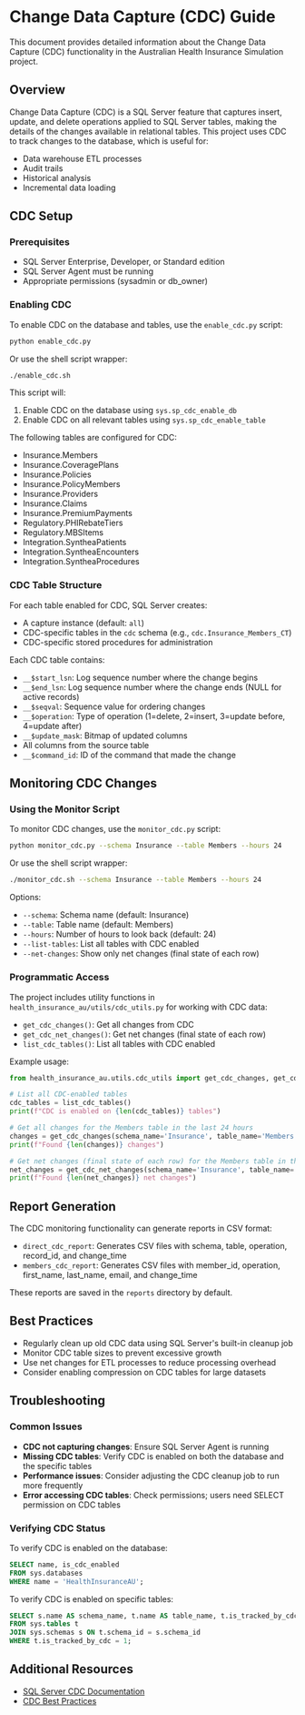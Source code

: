 # Change Data Capture (CDC) Guide

This document provides detailed information about the Change Data Capture (CDC) functionality in the Australian Health Insurance Simulation project.

## Overview

Change Data Capture (CDC) is a SQL Server feature that captures insert, update, and delete operations applied to SQL Server tables, making the details of the changes available in relational tables. This project uses CDC to track changes to the database, which is useful for:

- Data warehouse ETL processes
- Audit trails
- Historical analysis
- Incremental data loading

## CDC Setup

### Prerequisites

- SQL Server Enterprise, Developer, or Standard edition
- SQL Server Agent must be running
- Appropriate permissions (sysadmin or db_owner)

### Enabling CDC

To enable CDC on the database and tables, use the `enable_cdc.py` script:

```bash
python enable_cdc.py
```

Or use the shell script wrapper:

```bash
./enable_cdc.sh
```

This script will:

1. Enable CDC on the database using `sys.sp_cdc_enable_db`
2. Enable CDC on all relevant tables using `sys.sp_cdc_enable_table`

The following tables are configured for CDC:

- Insurance.Members
- Insurance.CoveragePlans
- Insurance.Policies
- Insurance.PolicyMembers
- Insurance.Providers
- Insurance.Claims
- Insurance.PremiumPayments
- Regulatory.PHIRebateTiers
- Regulatory.MBSItems
- Integration.SyntheaPatients
- Integration.SyntheaEncounters
- Integration.SyntheaProcedures

### CDC Table Structure

For each table enabled for CDC, SQL Server creates:

- A capture instance (default: `all`)
- CDC-specific tables in the `cdc` schema (e.g., `cdc.Insurance_Members_CT`)
- CDC-specific stored procedures for administration

Each CDC table contains:

- `__$start_lsn`: Log sequence number where the change begins
- `__$end_lsn`: Log sequence number where the change ends (NULL for active records)
- `__$seqval`: Sequence value for ordering changes
- `__$operation`: Type of operation (1=delete, 2=insert, 3=update before, 4=update after)
- `__$update_mask`: Bitmap of updated columns
- All columns from the source table
- `__$command_id`: ID of the command that made the change

## Monitoring CDC Changes

### Using the Monitor Script

To monitor CDC changes, use the `monitor_cdc.py` script:

```bash
python monitor_cdc.py --schema Insurance --table Members --hours 24
```

Or use the shell script wrapper:

```bash
./monitor_cdc.sh --schema Insurance --table Members --hours 24
```

Options:

- `--schema`: Schema name (default: Insurance)
- `--table`: Table name (default: Members)
- `--hours`: Number of hours to look back (default: 24)
- `--list-tables`: List all tables with CDC enabled
- `--net-changes`: Show only net changes (final state of each row)

### Programmatic Access

The project includes utility functions in `health_insurance_au/utils/cdc_utils.py` for working with CDC data:

- `get_cdc_changes()`: Get all changes from CDC
- `get_cdc_net_changes()`: Get net changes (final state of each row)
- `list_cdc_tables()`: List all tables with CDC enabled

Example usage:

```python
from health_insurance_au.utils.cdc_utils import get_cdc_changes, get_cdc_net_changes, list_cdc_tables

# List all CDC-enabled tables
cdc_tables = list_cdc_tables()
print(f"CDC is enabled on {len(cdc_tables)} tables")

# Get all changes for the Members table in the last 24 hours
changes = get_cdc_changes(schema_name='Insurance', table_name='Members', hours=24)
print(f"Found {len(changes)} changes")

# Get net changes (final state of each row) for the Members table in the last 24 hours
net_changes = get_cdc_net_changes(schema_name='Insurance', table_name='Members', hours=24)
print(f"Found {len(net_changes)} net changes")
```

## Report Generation

The CDC monitoring functionality can generate reports in CSV format:

- `direct_cdc_report`: Generates CSV files with schema, table, operation, record_id, and change_time
- `members_cdc_report`: Generates CSV files with member_id, operation, first_name, last_name, email, and change_time

These reports are saved in the `reports` directory by default.

## Best Practices

- Regularly clean up old CDC data using SQL Server's built-in cleanup job
- Monitor CDC table sizes to prevent excessive growth
- Use net changes for ETL processes to reduce processing overhead
- Consider enabling compression on CDC tables for large datasets

## Troubleshooting

### Common Issues

- **CDC not capturing changes**: Ensure SQL Server Agent is running
- **Missing CDC tables**: Verify CDC is enabled on both the database and the specific tables
- **Performance issues**: Consider adjusting the CDC cleanup job to run more frequently
- **Error accessing CDC tables**: Check permissions; users need SELECT permission on CDC tables

### Verifying CDC Status

To verify CDC is enabled on the database:

```sql
SELECT name, is_cdc_enabled
FROM sys.databases
WHERE name = 'HealthInsuranceAU';
```

To verify CDC is enabled on specific tables:

```sql
SELECT s.name AS schema_name, t.name AS table_name, t.is_tracked_by_cdc
FROM sys.tables t
JOIN sys.schemas s ON t.schema_id = s.schema_id
WHERE t.is_tracked_by_cdc = 1;
```

## Additional Resources

- [SQL Server CDC Documentation](https://docs.microsoft.com/en-us/sql/relational-databases/track-changes/about-change-data-capture-sql-server)
- [CDC Best Practices](https://docs.microsoft.com/en-us/sql/relational-databases/track-changes/administer-and-monitor-change-data-capture-sql-server)